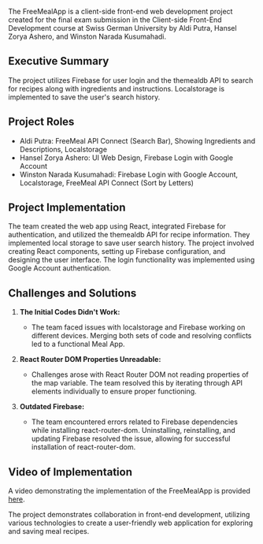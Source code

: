 The FreeMealApp is a client-side front-end web development project created for the final exam submission in the Client-side Front-End Development course at Swiss German University by Aldi Putra, Hansel Zorya Ashero, and Winston Narada Kusumahadi.

## Executive Summary
The project utilizes Firebase for user login and the themealdb API to search for recipes along with ingredients and instructions. Localstorage is implemented to save the user's search history.

## Project Roles
- Aldi Putra: FreeMeal API Connect (Search Bar), Showing Ingredients and Descriptions, Localstorage
- Hansel Zorya Ashero: UI Web Design, Firebase Login with Google Account
- Winston Narada Kusumahadi: Firebase Login with Google Account, Localstorage, FreeMeal API Connect (Sort by Letters)

## Project Implementation
The team created the web app using React, integrated Firebase for authentication, and utilized the themealdb API for recipe information. They implemented local storage to save user search history. The project involved creating React components, setting up Firebase configuration, and designing the user interface. The login functionality was implemented using Google Account authentication.

## Challenges and Solutions
1. **The Initial Codes Didn't Work:**
   - The team faced issues with localstorage and Firebase working on different devices. Merging both sets of code and resolving conflicts led to a functional Meal App.

2. **React Router DOM Properties Unreadable:**
   - Challenges arose with React Router DOM not reading properties of the map variable. The team resolved this by iterating through API elements individually to ensure proper functioning.

3. **Outdated Firebase:**
   - The team encountered errors related to Firebase dependencies while installing react-router-dom. Uninstalling, reinstalling, and updating Firebase resolved the issue, allowing for successful installation of react-router-dom.

## Video of Implementation
A video demonstrating the implementation of the FreeMealApp is provided [here](https://drive.google.com/file/d/1j7lTHL1m3HZFOF8gfNSGprcMsfT4eLrl/view?usp=sharing).

The project demonstrates collaboration in front-end development, utilizing various technologies to create a user-friendly web application for exploring and saving meal recipes.
